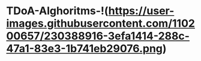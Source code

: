 # TDoA-Alghoritms-!(https://user-images.githubusercontent.com/110200657/230388916-3efa1414-288c-47a1-83e3-1b741eb29076.png)
